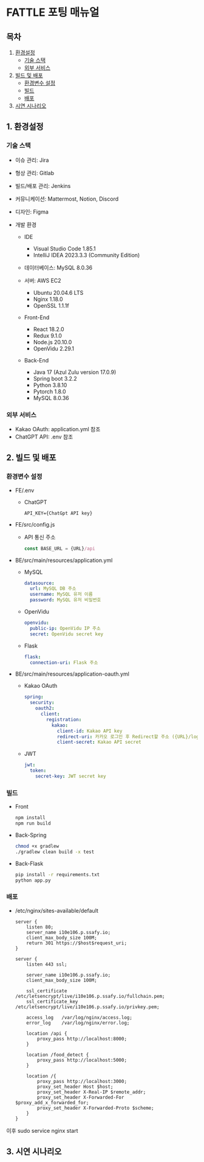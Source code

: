 # FATTLE 포팅 매뉴얼

## 목차

1. [환경설정](#1-환경설정)
    - [기술 스택](#기술-스택)
    - [외부 서비스](#외부-서비스)
2. [빌드 및 배포](#2-빌드-및-배포)
    - [환경변수 설정](#환경변수-설정)
    - [빌드](#빌드)
    - [배포](#배포)
3. [시연 시나리오](#3-시연-시나리오)

## 1. 환경설정

### 기술 스택

  - 이슈 관리: Jira
  - 형상 관리: Gitlab
  - 빌드/배포 관리: Jenkins
  - 커뮤니케이션: Mattermost, Notion, Discord
  - 디자인: Figma

  - 개발 환경
    - IDE
      - Visual Studio Code 1.85.1
      - IntelliJ IDEA 2023.3.3 (Community Edition)
    - 데이터베이스: MySQL 8.0.36
    - 서버: AWS EC2
      - Ubuntu 20.04.6 LTS
      - Nginx 1.18.0
      - OpenSSL 1.1.1f

    - Front-End
      - React 18.2.0
      - Redux 9.1.0
      - Node.js 20.10.0
      - OpenVidu 2.29.1

    - Back-End
      - Java 17 (Azul Zulu version 17.0.9)
      - Spring boot 3.2.2
      - Python 3.8.10
      - Pytorch 1.8.0
      - MySQL 8.0.36

### 외부 서비스

- Kakao OAuth: application.yml 참조
- ChatGPT API: .env 참조

## 2. 빌드 및 배포

### 환경변수 설정

- FE/.env
  - ChatGPT
    ```env
    API_KEY={ChatGpt API key}
    ```

- FE/src/config.js
  - API 통신 주소
    ```js
    const BASE_URL = {URL}/api
    ```

- BE/src/main/resources/application.yml
  - MySQL
    ```yml
    datasource:
      url: MySQL DB 주소
      username: MySQL 유저 이름
      password: MySQL 유저 비밀번호
    ```
  - OpenVidu
    ```yml
    openvidu:
      public-ip: OpenVidu IP 주소
      secret: OpenVidu secret key
    ```
  - Flask
    ```yml
    flask:
      connection-uri: Flask 주소
    ```

- BE/src/main/resources/application-oauth.yml
  - Kakao OAuth
    ```yml
    spring:
      security:
        oauth2:
          client:
            registration:
              kakao:
                client-id: Kakao API key
                redirect-uri: 카카오 로그인 후 Redirect할 주소 ({URL}/login-callback)
                client-secret: Kakao API secret
    ```
  - JWT
    ```yml
    jwt:
      token:
        secret-key: JWT secret key
    ```

### 빌드
- Front
  ```bash
  npm install
  npm run build
  ```

- Back-Spring
  ```bash
  chmod +x gradlew
  ./gradlew clean build -x test
  ```

- Back-Flask
  ```bash
  pip install -r requirements.txt
  python app.py
  ```

### 배포
- /etc/nginx/sites-available/default
    ```
    server {
        listen 80;
        server_name i10e106.p.ssafy.io;
        client_max_body_size 100M;
        return 301 https://$host$request_uri;
    }

    server {
        listen 443 ssl;

        server_name i10e106.p.ssafy.io;
        client_max_body_size 100M;

        ssl_certificate /etc/letsencrypt/live/i10e106.p.ssafy.io/fullchain.pem;
        ssl_certificate_key /etc/letsencrypt/live/i10e106.p.ssafy.io/privkey.pem;

        access_log   /var/log/nginx/access.log;
        error_log    /var/log/nginx/error.log;

        location /api {
            proxy_pass http://localhost:8000;
        }

        location /food_detect {
            proxy_pass http://localhost:5000;
        }

        location /{
            proxy_pass http://localhost:3000;
            proxy_set_header Host $host;
            proxy_set_header X-Real-IP $remote_addr;
            proxy_set_header X-Forwarded-For $proxy_add_x_forwarded_for;
            proxy_set_header X-Forwarded-Proto $scheme;
        }
    }
    ```
이후 sudo service nginx start


## 3. 시연 시나리오

